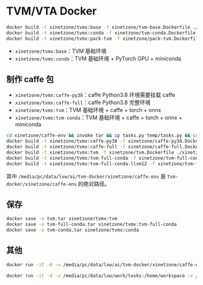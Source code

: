 # TVM/VTA Docker

```bash
docker build -t xinetzone/tvmx:base -f xinetzone/tvm-base.Dockerfile ./xinetzone --no-cache
docker build -t xinetzone/tvmx:conda -f xinetzone/tvm-conda.Dockerfile ./xinetzone --no-cache
docker build -t xinetzone/tvmx:pack-tvm -f xinetzone/pack-tvm.Dockerfile ./xinetzone --no-cache
```

- `xinetzone/tvmx:base`：TVM 基础环境
- `xinetzone/tvmx:conda`：TVM 基础环境 + PyTorch GPU + miniconda


## 制作 caffe 包

- `xinetzone/tvmx:caffe-py38`：caffe Python3.8 环境需要挂载 caffe
- `xinetzone/tvmx:caffe-full`：caffe Python3.8 完整环境
- `xinetzone/tvmx:tvm`：TVM 基础环境 + caffe + torch + onnx
- `xinetzone/tvmx:tvm-conda`：TVM 基础环境 + caffe + torch + onnx + miniconda

```bash
cd xinetzone/caffe-env && invoke tar && cp tasks.py temp/tasks.py && cd ../..
docker build -t xinetzone/tvmx:caffe-py38 -f xinetzone/caffe-py38.Dockerfile ./xinetzone --no-cache
docker build -t xinetzone/tvmx:caffe-full -f xinetzone/caffe-full.Dockerfile ./xinetzone --no-cache
docker build -t xinetzone/tvmx:tvm -f xinetzone/tvm.Dockerfile ./xinetzone --no-cache
docker build -t xinetzone/tvmx:tvm-full-conda -f xinetzone/tvm-full-conda.Dockerfile ./xinetzone --no-cache
docker build -t xinetzone/tvmx:tvm-full-conda-llvm12 -f xinetzone/tvm-full-conda-llvm.Dockerfile ./xinetzone --no-cache
```

其中 `/media/pc/data/lxw/ai/tvm-docker/xinetzone/caffe-env` 是 `tvm-docker/xinetzone/caffe-env` 的绝对路径。

## 保存

```bash
docker save -o tvm.tar xinetzone/tvmx:tvm
docker save -o tvm-full-conda.tar xinetzone/tvmx:tvm-full-conda
docker save -o tvm-conda.tar xinetzone/tvmx:conda
```

## 其他

```bash
docker run -it -d -v /media/pc/data/lxw/ai/tvm-docker/xinetzone/caffe-env:/data xinetzone/tvmx:ttvm
```

```bash
docker run -it -d -v /media/pc/data/lxw/work/tasks:/home/workspace -v /media/pc/data/lxw/home:/media/pc/data/lxw/home xinetzone/tvmx:tvm-full-conda-llvm12
```
